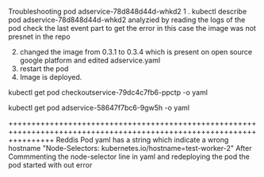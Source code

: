 
Troubleshooting pod adservice-78d848d44d-whkd2
1 .  kubectl describe pod adservice-78d848d44d-whkd2 analyzied by reading the logs of the pod
check the last event part to get the error in this case the image was not presnet in the repo

2. changed the image from 0.3.1 to 0.3.4 which is present on open source google platform and edited adservice.yaml 
3. restart the pod 
4. Image is deployed. 

kubectl get pod checkoutservice-79dc4c7fb6-ppctp -o yaml

kubectl get pod adservice-58647f7bc6-9gw5h -o yaml

++++++++++++++++++++++++++++++++++++++++++++++++++++++++++++++++++++++++++++++++++++++++++++++++++++++++++++++++++++++
Reddis Pod yaml has a string which indicate a wrong hostname "Node-Selectors:  kubernetes.io/hostname=test-worker-2"
After Commmenting the node-selector line in yaml and redeploying the pod the pod started with out error
